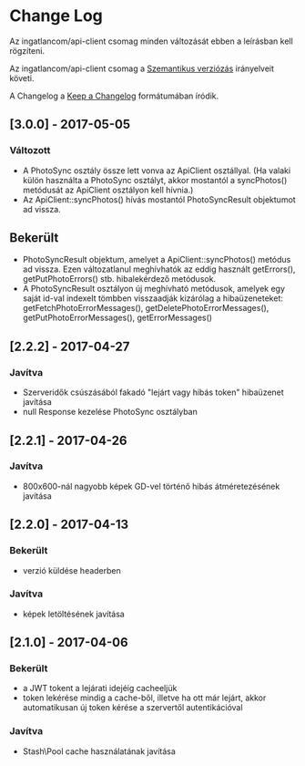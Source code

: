 # Change Log
Az ingatlancom/api-client csomag minden változását ebben a leírásban kell rögzíteni.

Az ingatlancom/api-client csomag a [Szemantikus verziózás](http://semver.org/) irányelveit követi.

A Changelog a [Keep a Changelog](http://keepachangelog.com) formátumában íródik.

## [3.0.0] - 2017-05-05

### Változott
- A PhotoSync osztály össze lett vonva az ApiClient osztállyal. (Ha valaki külön használta a PhotoSync osztályt, akkor mostantól a syncPhotos() metódusát az ApiClient osztályon kell hívnia.)
- Az ApiClient::syncPhotos() hívás mostantól PhotoSyncResult objektumot ad vissza.

## Bekerült
- PhotoSyncResult objektum, amelyet a ApiClient::syncPhotos() metódus ad vissza. Ezen változatlanul meghívhatók az eddig használt getErrors(), getPutPhotoErrors() stb. hibalekérdező metódusok.
- A PhotoSyncResult osztályon új meghívható metódusok, amelyek egy saját id-val indexelt tömbben visszaadják kizárólag a hibaüzeneteket: getFetchPhotoErrorMessages(), getDeletePhotoErrorMessages(), getPutPhotoErrorMessages(), getErrorMessages()

## [2.2.2] - 2017-04-27

### Javítva
- Szerveridők csúszásából fakadó "lejárt vagy hibás token" hibaüzenet javítása
- null Response kezelése PhotoSync osztályban

## [2.2.1] - 2017-04-26

### Javítva
- 800x600-nál nagyobb képek GD-vel történő hibás átméretezésének javítása

## [2.2.0] - 2017-04-13

### Bekerült
- verzió küldése headerben

### Javítva
- képek letöltésének javítása

## [2.1.0] - 2017-04-06

### Bekerült
- a JWT tokent a lejárati idejéig cacheeljük
- token lekérése mindig a cache-ből, illetve ha ott már lejárt, akkor automatikusan új token kérése a szervertől autentikációval

### Javítva
- Stash\Pool cache használatának javítása

